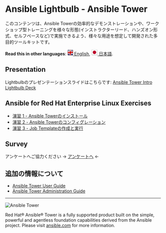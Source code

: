 # Ansible Lightbulb - Ansible Tower

このコンテンツは、Ansible Towerの効率的なデモンストレーションや、ワークショップ型トレーニングを様々な形態(インストラクターリード、ハンズオン形式、セルフペースなど)で実施できるよう、様々な用途を想定して開発された多目的ツールキットです。

**Read this in other languages**: [![uk](../../images/uk.png) English](README.md),  [![uk](../../images/japan.png) 日本語](README.ja.md).

## Presentation
Lightbulbのプレゼンテーションスライドはこちらです:
[Ansible Tower Intro Lightbulb Deck](../../decks/intro-to-ansible-tower.html)

## Ansible for Red Hat Enterprise Linux Exercises

 - [演習 1 - Ansible Towerのインストール](1-install/README.ja.md)
 - [演習 2 - Ansible Towerのコンフィグレーション](2-config/README.ja.md)
 - [演習 3 - Job Templateの作成と実行](3-create/README.ja.md)

## Survey
アンケートへご協力ください
-> [アンケートへ](http://bit.ly/net-lightbulb-survey) <-

## 追加の情報について
 - [Ansible Tower User Guide](http://docs.ansible.com/ansible-tower/latest/html/userguide/index.html)
 - [Ansible Tower Administration Guide](http://docs.ansible.com/ansible-tower/latest/html/administration/index.html)

 ---
 ![Ansible Tower](ansible-tower-logo.png)

Red Hat® Ansible® Tower is a fully supported product built on the simple, powerful and agentless foundation capabilities derived from the Ansible project.  Please visit [ansible.com](https://www.ansible.com/tower) for more information.
